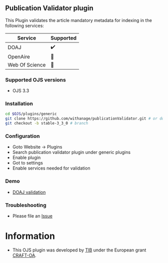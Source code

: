 ## Publication Validator plugin

This Plugin validates the article  mandatory metadata   for indexing in the following services:

| Service        | Supported             |
|----------------|-----------------------|
| DOAJ           | :heavy_check_mark:                  |
| OpenAire       | :construction_worker: |
| Web Of Science | :construction_worker: |



### Supported OJS versions
- OJS 3.3

### Installation
```bash
cd $OJS/plugins/generic
git clone https://github.com/withanage/publicationValidator.git # or download
git checkout -b stable-3_3_0 # branch
```
### Configuration
- Goto Website -> Plugins
- Search publication validator plugin under generic plugins
- Enable plugin
- Got to settings
- Enable services needed for validation

### Demo
- [DOAJ validation](https://github.com/ipula/publicationValidator/assets/21024487/bbe1a719-161e-4609-a220-f0c69cc40807)

### Troubleshooting
- Please file an [Issue](https://github.com/withanage/publicationValidator/issues)


# Information
- This OJS plugin was developed by [TIB](https://tib.eu) under the European grant [CRAFT-OA](https://www.craft-oa.eu/).

